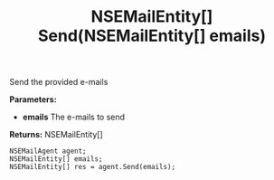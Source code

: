 ﻿---
uid: crmscript_ref_NSEMailAgent_Send
title: NSEMailEntity[] Send(NSEMailEntity[] emails)
intellisense: NSEMailAgent.Send
keywords: NSEMailAgent, Send
so.topic: reference
---

Send the provided e-mails

**Parameters:**
 - **emails** The e-mails to send

**Returns:** NSEMailEntity[]

```crmscript
NSEMailAgent agent;
NSEMailEntity[] emails;
NSEMailEntity[] res = agent.Send(emails);
```

